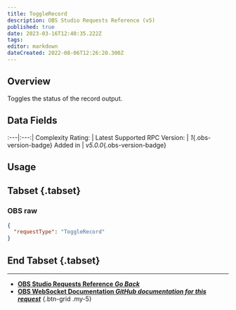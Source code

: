 ```yaml
---
title: ToggleRecord
description: OBS Studio Requests Reference (v5)
published: true
date: 2023-03-16T12:40:35.222Z
tags: 
editor: markdown
dateCreated: 2022-08-06T12:26:20.300Z
---
```


## Overview
Toggles the status of the record output.

## Data Fields
:---|:---:|
Complexity Rating: | <span class="stars stars--1"></span>
Latest Supported RPC Version: | *1*{.obs-version-badge}
Added in | *v5.0.0*{.obs-version-badge}

## Usage
## Tabset {.tabset}
### OBS raw
```json
{
  "requestType": "ToggleRecord"
}
```
## End Tabset {.tabset}

---

- [<i class="mdi mdi-chevron-left"></i>**OBS Studio Requests Reference *Go Back***](/Broadcasters/OBS/Requests)
- [<i class="mdi mdi-github"></i> **OBS WebSocket Documentation *GitHub documentation for this request***](https://github.com/obsproject/obs-websocket/blob/master/docs/generated/protocol.md#togglerecord)
{.btn-grid .my-5}